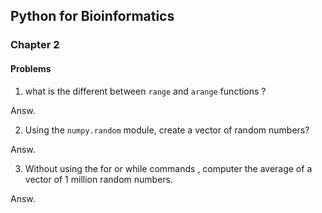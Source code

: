 
## Python for Bioinformatics 
### Chapter 2
#### Problems
1. what is the different between  ```range``` and ```arange``` functions ?

Answ.


2. Using the ```numpy.random``` module, create a vector of random numbers?

Answ.



3. Without using the for or while commands , computer the average of a vector of 1 million random numbers.

Answ.


